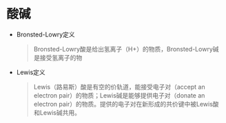 # 酸碱

* Bronsted-Lowry定义

  > Bronsted-Lowry酸是给出氢离子（H+）的物质，Bronsted-Lowry碱是接受氢离子的物

* Lewis定义

  > Lewis（路易斯）酸是有空的价轨道，能接受电子对（accept an electron pair）的物质；Lewis碱是能够提供电子对（donate an electron pair）的物质。提供的电子对在新形成的共价键中被Lewis酸和Lewis碱共用。